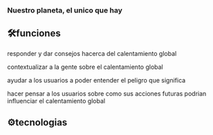 ### Nuestro planeta, el unico que hay

## 🛠️funciones
responder y dar consejos hacerca del calentamiento global

contextualizar a la gente sobre el calentamiento global

ayudar a los usuarios a poder entender el peligro que significa

hacer pensar a los usuarios sobre como sus acciones futuras podrian influenciar el calentamiento global

## ⚙️tecnologias










